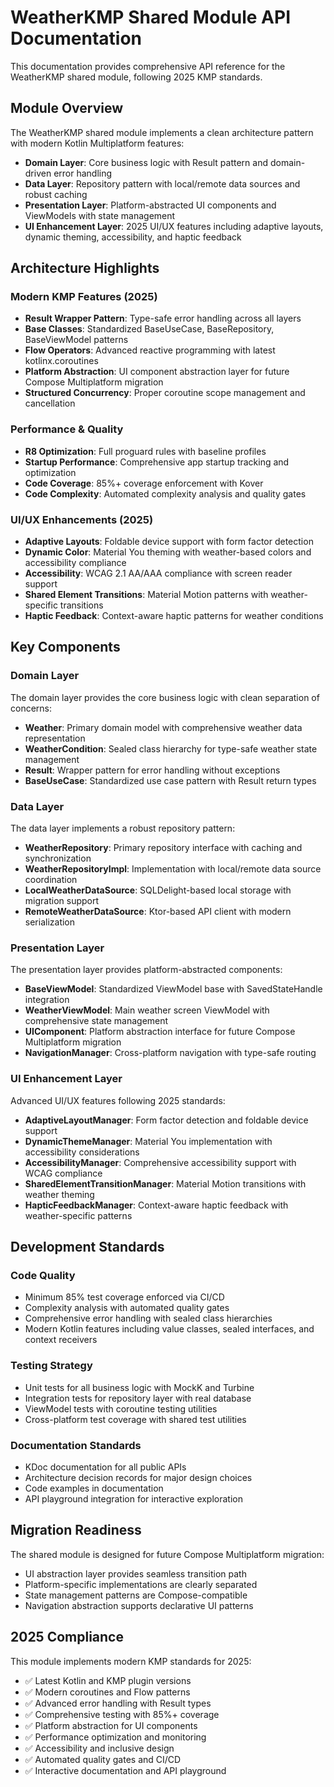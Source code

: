 # WeatherKMP Shared Module API Documentation

This documentation provides comprehensive API reference for the WeatherKMP shared module, following 2025 KMP standards.

## Module Overview

The WeatherKMP shared module implements a clean architecture pattern with modern Kotlin Multiplatform features:

- **Domain Layer**: Core business logic with Result pattern and domain-driven error handling
- **Data Layer**: Repository pattern with local/remote data sources and robust caching
- **Presentation Layer**: Platform-abstracted UI components and ViewModels with state management
- **UI Enhancement Layer**: 2025 UI/UX features including adaptive layouts, dynamic theming, accessibility, and haptic feedback

## Architecture Highlights

### Modern KMP Features (2025)
- **Result<T> Wrapper Pattern**: Type-safe error handling across all layers
- **Base Classes**: Standardized BaseUseCase, BaseRepository, BaseViewModel patterns
- **Flow Operators**: Advanced reactive programming with latest kotlinx.coroutines
- **Platform Abstraction**: UI component abstraction layer for future Compose Multiplatform migration
- **Structured Concurrency**: Proper coroutine scope management and cancellation

### Performance & Quality
- **R8 Optimization**: Full proguard rules with baseline profiles
- **Startup Performance**: Comprehensive app startup tracking and optimization
- **Code Coverage**: 85%+ coverage enforcement with Kover
- **Code Complexity**: Automated complexity analysis and quality gates

### UI/UX Enhancements (2025)
- **Adaptive Layouts**: Foldable device support with form factor detection
- **Dynamic Color**: Material You theming with weather-based colors and accessibility compliance
- **Accessibility**: WCAG 2.1 AA/AAA compliance with screen reader support
- **Shared Element Transitions**: Material Motion patterns with weather-specific transitions
- **Haptic Feedback**: Context-aware haptic patterns for weather conditions

## Key Components

### Domain Layer
The domain layer provides the core business logic with clean separation of concerns:
- **Weather**: Primary domain model with comprehensive weather data representation
- **WeatherCondition**: Sealed class hierarchy for type-safe weather state management
- **Result<T>**: Wrapper pattern for error handling without exceptions
- **BaseUseCase**: Standardized use case pattern with Result return types

### Data Layer
The data layer implements a robust repository pattern:
- **WeatherRepository**: Primary repository interface with caching and synchronization
- **WeatherRepositoryImpl**: Implementation with local/remote data source coordination
- **LocalWeatherDataSource**: SQLDelight-based local storage with migration support
- **RemoteWeatherDataSource**: Ktor-based API client with modern serialization

### Presentation Layer
The presentation layer provides platform-abstracted components:
- **BaseViewModel**: Standardized ViewModel base with SavedStateHandle integration
- **WeatherViewModel**: Main weather screen ViewModel with comprehensive state management
- **UIComponent**: Platform abstraction interface for future Compose Multiplatform migration
- **NavigationManager**: Cross-platform navigation with type-safe routing

### UI Enhancement Layer
Advanced UI/UX features following 2025 standards:
- **AdaptiveLayoutManager**: Form factor detection and foldable device support
- **DynamicThemeManager**: Material You implementation with accessibility considerations
- **AccessibilityManager**: Comprehensive accessibility support with WCAG compliance
- **SharedElementTransitionManager**: Material Motion transitions with weather theming
- **HapticFeedbackManager**: Context-aware haptic feedback with weather-specific patterns

## Development Standards

### Code Quality
- Minimum 85% test coverage enforced via CI/CD
- Complexity analysis with automated quality gates
- Comprehensive error handling with sealed class hierarchies
- Modern Kotlin features including value classes, sealed interfaces, and context receivers

### Testing Strategy
- Unit tests for all business logic with MockK and Turbine
- Integration tests for repository layer with real database
- ViewModel tests with coroutine testing utilities
- Cross-platform test coverage with shared test utilities

### Documentation Standards
- KDoc documentation for all public APIs
- Architecture decision records for major design choices
- Code examples in documentation
- API playground integration for interactive exploration

## Migration Readiness

The shared module is designed for future Compose Multiplatform migration:
- UI abstraction layer provides seamless transition path
- Platform-specific implementations are clearly separated
- State management patterns are Compose-compatible
- Navigation abstraction supports declarative UI patterns

## 2025 Compliance

This module implements modern KMP standards for 2025:
- ✅ Latest Kotlin and KMP plugin versions
- ✅ Modern coroutines and Flow patterns
- ✅ Advanced error handling with Result types
- ✅ Comprehensive testing with 85%+ coverage
- ✅ Platform abstraction for UI components
- ✅ Performance optimization and monitoring
- ✅ Accessibility and inclusive design
- ✅ Automated quality gates and CI/CD
- ✅ Interactive documentation and API playground